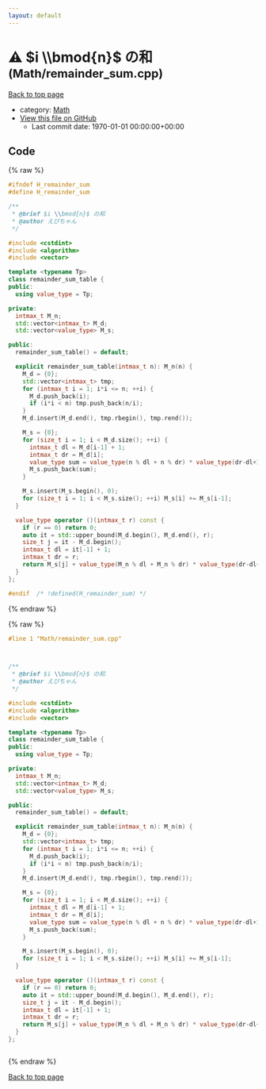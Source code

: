 ```yaml
---
layout: default
---
```


<!-- mathjax config similar to math.stackexchange -->
<script type="text/javascript" async
  src="https://cdnjs.cloudflare.com/ajax/libs/mathjax/2.7.5/MathJax.js?config=TeX-MML-AM_CHTML">
</script>
<script type="text/x-mathjax-config">
  MathJax.Hub.Config({
    TeX: { equationNumbers: { autoNumber: "AMS" }},
    tex2jax: {
      inlineMath: [ ['$','$'] ],
      processEscapes: true
    },
    "HTML-CSS": { matchFontHeight: false },
    displayAlign: "left",
    displayIndent: "2em"
  });
</script>

<script type="text/javascript" src="https://cdnjs.cloudflare.com/ajax/libs/jquery/3.4.1/jquery.min.js"></script>
<script src="https://cdn.jsdelivr.net/npm/jquery-balloon-js@1.1.2/jquery.balloon.min.js" integrity="sha256-ZEYs9VrgAeNuPvs15E39OsyOJaIkXEEt10fzxJ20+2I=" crossorigin="anonymous"></script>
<script type="text/javascript" src="../../assets/js/copy-button.js"></script>
<link rel="stylesheet" href="../../assets/css/copy-button.css" />


# :warning: $i \\bmod{n}$ の和 <small>(Math/remainder_sum.cpp)</small>

<a href="../../index.html">Back to top page</a>

* category: <a href="../../index.html#a49950aa047c2292e989e368a97a3aae">Math</a>
* <a href="{{ site.github.repository_url }}/blob/master/Math/remainder_sum.cpp">View this file on GitHub</a>
    - Last commit date: 1970-01-01 00:00:00+00:00




## Code

<a id="unbundled"></a>
{% raw %}
```cpp
#ifndef H_remainder_sum
#define H_remainder_sum

/**
 * @brief $i \\bmod{n}$ の和
 * @author えびちゃん
 */

#include <cstdint>
#include <algorithm>
#include <vector>

template <typename Tp>
class remainder_sum_table {
public:
  using value_type = Tp;

private:
  intmax_t M_n;
  std::vector<intmax_t> M_d;
  std::vector<value_type> M_s;

public:
  remainder_sum_table() = default;

  explicit remainder_sum_table(intmax_t n): M_n(n) {
    M_d = {0};
    std::vector<intmax_t> tmp;
    for (intmax_t i = 1; i*i <= n; ++i) {
      M_d.push_back(i);
      if (i*i < n) tmp.push_back(n/i);
    }
    M_d.insert(M_d.end(), tmp.rbegin(), tmp.rend());

    M_s = {0};
    for (size_t i = 1; i < M_d.size(); ++i) {
      intmax_t dl = M_d[i-1] + 1;
      intmax_t dr = M_d[i];
      value_type sum = value_type(n % dl + n % dr) * value_type(dr-dl+1) / 2;
      M_s.push_back(sum);
    }

    M_s.insert(M_s.begin(), 0);
    for (size_t i = 1; i < M_s.size(); ++i) M_s[i] += M_s[i-1];
  }

  value_type operator ()(intmax_t r) const {
    if (r == 0) return 0;
    auto it = std::upper_bound(M_d.begin(), M_d.end(), r);
    size_t j = it - M_d.begin();
    intmax_t dl = it[-1] + 1;
    intmax_t dr = r;
    return M_s[j] + value_type(M_n % dl + M_n % dr) * value_type(dr-dl+1) / 2;
  }
};

#endif  /* !defined(H_remainder_sum) */

```
{% endraw %}

<a id="bundled"></a>
{% raw %}
```cpp
#line 1 "Math/remainder_sum.cpp"



/**
 * @brief $i \\bmod{n}$ の和
 * @author えびちゃん
 */

#include <cstdint>
#include <algorithm>
#include <vector>

template <typename Tp>
class remainder_sum_table {
public:
  using value_type = Tp;

private:
  intmax_t M_n;
  std::vector<intmax_t> M_d;
  std::vector<value_type> M_s;

public:
  remainder_sum_table() = default;

  explicit remainder_sum_table(intmax_t n): M_n(n) {
    M_d = {0};
    std::vector<intmax_t> tmp;
    for (intmax_t i = 1; i*i <= n; ++i) {
      M_d.push_back(i);
      if (i*i < n) tmp.push_back(n/i);
    }
    M_d.insert(M_d.end(), tmp.rbegin(), tmp.rend());

    M_s = {0};
    for (size_t i = 1; i < M_d.size(); ++i) {
      intmax_t dl = M_d[i-1] + 1;
      intmax_t dr = M_d[i];
      value_type sum = value_type(n % dl + n % dr) * value_type(dr-dl+1) / 2;
      M_s.push_back(sum);
    }

    M_s.insert(M_s.begin(), 0);
    for (size_t i = 1; i < M_s.size(); ++i) M_s[i] += M_s[i-1];
  }

  value_type operator ()(intmax_t r) const {
    if (r == 0) return 0;
    auto it = std::upper_bound(M_d.begin(), M_d.end(), r);
    size_t j = it - M_d.begin();
    intmax_t dl = it[-1] + 1;
    intmax_t dr = r;
    return M_s[j] + value_type(M_n % dl + M_n % dr) * value_type(dr-dl+1) / 2;
  }
};



```
{% endraw %}

<a href="../../index.html">Back to top page</a>

